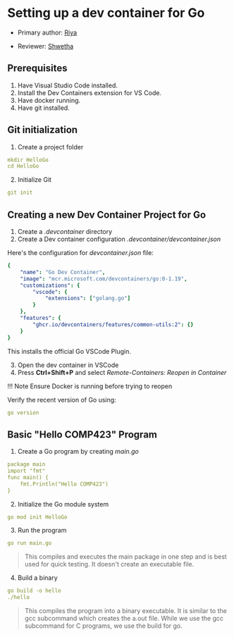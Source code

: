 # Setting up a dev container for Go

* Primary author: [Riya](https://github.com/riyachawan/comp423-course-notes.git)

* Reviewer: [Shwetha](https://github.com/shwethakunjur/comp423-course-notes)


## Prerequisites

1. Have Visual Studio Code installed.
2. Install the Dev Containers extension for VS Code.
3. Have docker running. 
4. Have git installed. 

## Git initialization

1. Create a project folder
```{.yaml .copy}
mkdir HelloGo
cd HelloGo
```
2. Initialize Git
```{.yaml .copy}
git init
```


## Creating a new Dev Container Project for Go

1. Create a *.devcontainer* directory
2. Create a Dev container configuration *.devcontainer/devcontainer.json*

Here's the configuration for *devcontainer.json* file:
```{.yaml .copy}
{ 
    "name": "Go Dev Container",
    "image": "mcr.microsoft.com/devcontainers/go:0-1.19",
    "customizations": {
        "vscode": {
            "extensions": ["golang.go"]
        }
    },
    "features": {
        "ghcr.io/devcontainers/features/common-utils:2": {}
    }
}
```
This installs the official Go VSCode Plugin.

3. Open the dev container in VSCode 
4. Press **Ctrl+Shift+P** and select *Remote-Containers: Reopen in Container*


!!! Note
    Ensure Docker is running before trying to reopen

Verify the recent version of Go using:
```{.yaml .copy}
go version
```

## Basic "Hello COMP423" Program

1. Create a Go program by creating *main.go*
```{.yaml .copy}
package main
import "fmt"
func main() {
    fmt.Println("Hello COMP423")
}
```

2. Initialize the Go module system
```{.yaml .copy}
go mod init HelloGo
```

3. Run the program
```{.yaml .copy}
go run main.go
```
> This compiles and executes the main package in one step and is best used for quick testing.
It doesn't create an executable file.

4. Build a binary
```{.yaml .copy}
go build -o hello
./hello
```
> This compiles the program into a binary executable. It is similar to the gcc subcommand which creates the a.out file.
While we use the gcc subcommand for C programs, we use the build for go.




